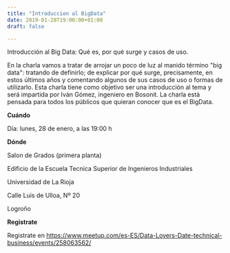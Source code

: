 ```yaml
---
title: "Introduccion al BigData"
date: 2019-01-28T19:00:00+01:00
draft: false

---
```

Introducción al Big Data: Qué es, por qué surge y casos de uso.
<!--more-->

En la charla vamos a tratar de arrojar un poco de luz al manido término "big data": tratando de definirlo; de explicar por qué surge, precisamente, en estos últimos años y comentando algunos de sus casos de uso o formas de utilizarlo.
Esta charla tiene como objetivo ser una introducción al tema y será impartida por Iván Gómez, ingeniero en Bosonit. La charla está pensada para todos los públicos que quieran conocer que es el BigData.

__Cuándo__

Día: lunes, 28 de enero, a las 19:00 h

__Dónde__

Salon de Grados (primera planta)

Edificio de la Escuela Tecnica Superior de Ingenieros Industriales

Universidad de La Rioja

Calle Luis de Ulloa, Nº 20

Logroño

__Registrate__

Registrate en https://www.meetup.com/es-ES/Data-Lovers-Date-technical-business/events/258063562/
